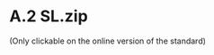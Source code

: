 # A.2 SL.zip

<resource src="test.zip"></resource> (Only clickable on the online version of the standard)
